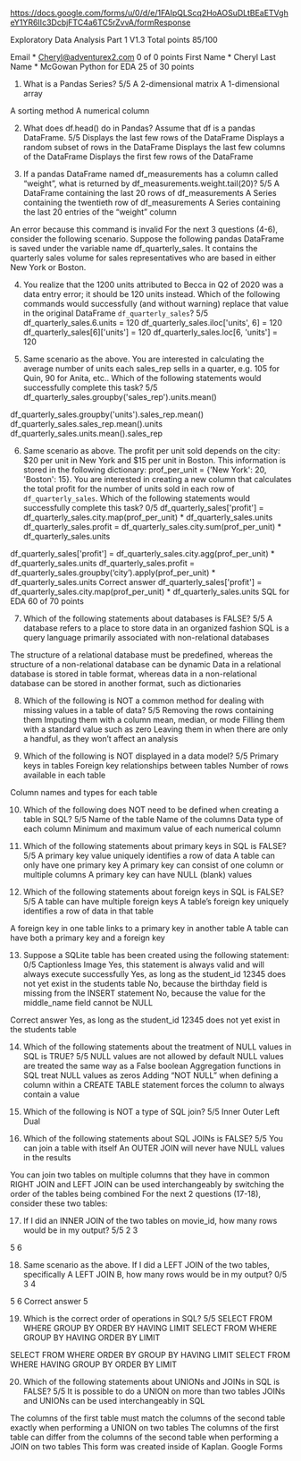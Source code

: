 https://docs.google.com/forms/u/0/d/e/1FAIpQLScq2HoAOSuDLtBEaETVgheY1YR6IIc3DcbjFTC4a6TC5rZvvA/formResponse

Exploratory Data Analysis Part 1 V1.3
Total points
85/100
 
Email *
Cheryl@adventurex2.com
0 of 0 points
First Name *
Cheryl
Last Name *
McGowan
Python for EDA
25 of 30 points
 
1) What is a Pandas Series?
5/5
A 2-dimensional matrix
A 1-dimensional array
 
A sorting method
A numerical column
 
2) What does df.head() do in Pandas? Assume that df is a pandas DataFrame.
5/5
Displays the last few rows of the DataFrame
Displays a random subset of rows in the DataFrame
Displays the last few columns of the DataFrame
Displays the first few rows of the DataFrame
 
 
3) If a pandas DataFrame named df_measurements has a column called “weight”, what is returned by df_measurements.weight.tail(20)?
5/5
A DataFrame containing the last 20 rows of df_measurements
A Series containing the twentieth row of df_measurements
A Series containing the last 20 entries of the “weight” column
 
An error because this command is invalid
For the next 3 questions (4-6), consider the following scenario. Suppose the following pandas DataFrame is saved under the variable name df_quarterly_sales. It contains the quarterly sales volume for sales representatives who are based in either New York or Boston.

 
4) You realize that the 1200 units attributed to Becca in Q2 of 2020 was a data entry error; it should be 120 units instead. Which of the following commands would successfully (and without warning) replace that value in the original DataFrame `df_quarterly_sales`?
5/5
df_quarterly_sales.6.units = 120
df_quarterly_sales.iloc['units', 6] = 120
df_quarterly_sales[6]['units'] = 120
df_quarterly_sales.loc[6, 'units'] = 120
 
 
5) Same scenario as the above. You are interested in calculating the average number of units each sales_rep sells in a quarter, e.g. 105 for Quin, 90 for Anita, etc.. Which of the following statements would successfully complete this task?
5/5
df_quarterly_sales.groupby('sales_rep').units.mean()
 
df_quarterly_sales.groupby('units').sales_rep.mean()
df_quarterly_sales.sales_rep.mean().units
df_quarterly_sales.units.mean().sales_rep
 
6) Same scenario as above. The profit per unit sold depends on the city: $20 per unit in New York and $15 per unit in Boston. This information is stored in the following dictionary: prof_per_unit = {'New York': 20, 'Boston': 15}. You are interested in creating a new column that calculates the total profit for the number of units sold in each row of `df_quarterly_sales`. Which of the following statements would successfully complete this task?
0/5
df_quarterly_sales['profit'] = df_quarterly_sales.city.map(prof_per_unit) * df_quarterly_sales.units
df_quarterly_sales.profit = df_quarterly_sales.city.sum(prof_per_unit) * df_quarterly_sales.units
 
df_quarterly_sales['profit'] = df_quarterly_sales.city.agg(prof_per_unit) * df_quarterly_sales.units
df_quarterly_sales.profit = df_quarterly_sales.groupby(‘city’).apply(prof_per_unit) * df_quarterly_sales.units
Correct answer
df_quarterly_sales['profit'] = df_quarterly_sales.city.map(prof_per_unit) * df_quarterly_sales.units
SQL for EDA
60 of 70 points
 
7) Which of the following statements about databases is FALSE?
5/5
A database refers to a place to store data in an organized fashion
SQL is a query language primarily associated with non-relational databases
 
The structure of a relational database must be predefined, whereas the structure of a non-relational database can be dynamic
Data in a relational database is stored in table format, whereas data in a non-relational database can be stored in another format, such as dictionaries
 
8) Which of the following is NOT a common method for dealing with missing values in a table of data?
5/5
Removing the rows containing them
Imputing them with a column mean, median, or mode
Filling them with a standard value such as zero
Leaving them in when there are only a handful, as they won’t affect an analysis
 
 
9) Which of the following is NOT displayed in a data model?
5/5
Primary keys in tables
Foreign key relationships between tables
Number of rows available in each table
 
Column names and types for each table
 
10) Which of the following does NOT need to be defined when creating a table in SQL?
5/5
Name of the table
Name of the columns
Data type of each column
Minimum and maximum value of each numerical column
 
 
11) Which of the following statements about primary keys in SQL is FALSE?
5/5
A primary key value uniquely identifies a row of data
A table can only have one primary key
A primary key can consist of one column or multiple columns
A primary key can have NULL (blank) values
 
 
12) Which of the following statements about foreign keys in SQL is FALSE?
5/5
A table can have multiple foreign keys
A table’s foreign key uniquely identifies a row of data in that table
 
A foreign key in one table links to a primary key in another table
A table can have both a primary key and a foreign key
 
13) Suppose a SQLite table has been created using the following statement:
0/5
Captionless Image
Yes, this statement is always valid and will always execute successfully
Yes, as long as the student_id 12345 does not yet exist in the students table
No, because the birthday field is missing from the INSERT statement
No, because the value for the middle_name field cannot be NULL
 
Correct answer
Yes, as long as the student_id 12345 does not yet exist in the students table
 
14) Which of the following statements about the treatment of NULL values in SQL is TRUE?
5/5
NULL values are not allowed by default
NULL values are treated the same way as a False boolean
Aggregation functions in SQL treat NULL values as zeros
Adding “NOT NULL” when defining a column within a CREATE TABLE statement forces the column to always contain a value
 
 
15) Which of the following is NOT a type of SQL join?
5/5
Inner
Outer
Left
Dual
 
 
16) Which of the following statements about SQL JOINs is FALSE?
5/5
You can join a table with itself
An OUTER JOIN will never have NULL values in the results
 
You can join two tables on multiple columns that they have in common
RIGHT JOIN and LEFT JOIN can be used interchangeably by switching the order of the tables being combined
For the next 2 questions (17-18), consider these two tables:

 
17) If I did an INNER JOIN of the two tables on movie_id, how many rows would be in my output?
5/5
2
3
 
5
6
 
18) Same scenario as the above. If I did a LEFT JOIN of the two tables, specifically A LEFT JOIN B, how many rows would be in my output?
0/5
3
4
 
5
6
Correct answer
5
 
19) Which is the correct order of operations in SQL?
5/5
SELECT FROM WHERE GROUP BY ORDER BY HAVING LIMIT
SELECT FROM WHERE GROUP BY HAVING ORDER BY LIMIT
 
SELECT FROM WHERE ORDER BY GROUP BY HAVING LIMIT
SELECT FROM WHERE HAVING GROUP BY ORDER BY LIMIT
 
20) Which of the following statements about UNIONs and JOINs in SQL is FALSE?
5/5
It is possible to do a UNION on more than two tables
JOINs and UNIONs can be used interchangeably in SQL
 
The columns of the first table must match the columns of the second table exactly when performing a UNION on two tables
The columns of the first table can differ from the columns of the second table when performing a JOIN on two tables
This form was created inside of Kaplan.
Google Forms
